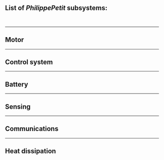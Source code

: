 ## List of *PhilippePetit* subsystems:
<br>

---
## Motor



---
## Control system



---
## Battery



---
## Sensing



---
## Communications



---
## Heat dissipation
